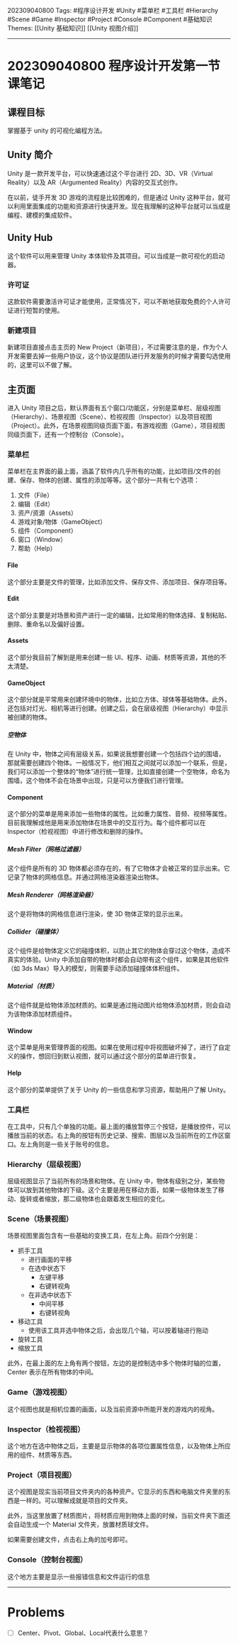 202309040800
Tags: #程序设计开发 #Unity #菜单栏 #工具栏 #Hierarchy #Scene #Game #Inspector #Project #Console #Component #基础知识
Themes: [[Unity 基础知识]] [[Unity 视图介绍]]

--- 
# 202309040800 程序设计开发第一节课笔记

## 课程目标

掌握基于 unity 的可视化编程方法。

## Unity 简介

Unity 是一款开发平台，可以快速通过这个平台进行 2D、3D、VR（Virtual Reality）以及 AR（Argumented Reality）内容的交互式创作。

在以前，徒手开发 3D 游戏的流程是比较困难的，但是通过 Unity 这种平台，就可以利用里面集成的功能和资源进行快速开发。现在我理解的这种平台就可以当成是编程、建模的集成软件。


## Unity Hub

这个软件可以用来管理 Unity 本体软件及其项目。可以当成是一款可视化的启动器。

### 许可证

这款软件需要激活许可证才能使用，正常情况下，可以不断地获取免费的个人许可证进行短暂的使用。

### 新建项目

新建项目直接点击主页的 New Project（新项目），不过需要注意的是，作为个人开发需要去掉一些用户协议，这个协议是团队进行开发服务的时候才需要勾选使用的，这里可以不做了解。

## 主页面

进入 Unity 项目之后，默认界面有五个窗口/功能区，分别是菜单栏、层级视图（Hierarchy）、场景视图（Scene）、检视视图（Inspector）以及项目视图（Project）。此外，在场景视图同级页面下面，有游戏视图（Game），项目视图同级页面下，还有一个控制台（Console）。

### 菜单栏

菜单栏在主界面的最上面，涵盖了软件内几乎所有的功能，比如项目/文件的创建、保存、物体的创建、属性的添加等等。这个部分一共有七个选项：

1. 文件（File）
2. 编辑（Edit）
3. 资产/资源（Assets）
4. 游戏对象/物体（GameObject）
5. 组件（Component）
6. 窗口（Window）
7. 帮助（Help）

#### File

这个部分主要是文件的管理，比如添加文件、保存文件、添加项目、保存项目等。

#### Edit

这个部分主要是对场景和资产进行一定的编辑，比如常用的物体选择、复制粘贴、删除、重命名以及偏好设置。

#### Assets

这个部分我目前了解到是用来创建一些 UI、程序、动画、材质等资源，其他的不太清楚。

#### GameObject

这个部分就是平常用来创建环境中的物体，比如立方体、球体等基础物体。此外，还包括对灯光、相机等进行创建。创建之后，会在层级视图（Hierarchy）中显示被创建的物体。

##### 空物体

在 Unity 中，物体之间有层级关系，如果说我想要创建一个包括四个边的围墙，那就需要创建四个物体。一般情况下，他们相互之间就可以添加一个联系，但是，我们可以添加一个整体的“物体”进行统一管理，比如直接创建一个空物体，命名为围墙，这个物体不会在场景中出现，只是可以方便我们进行管理。

#### Component

这个部分的菜单是用来添加一些物体的属性。比如重力属性、音频、视频等属性。目前我理解成他是用来添加物体在场景中的交互行为。每个组件都可以在 Inspector（检视视图）中进行修改和删除的操作。

##### Mesh Filter（网格过滤器）

这个组件是所有的 3D 物体都必须存在的，有了它物体才会被正常的显示出来。它记录了物体的网格信息。并通过网格渲染器渲染出物体。

##### Mesh Renderer（网格渲染器）

这个是将物体的网格信息进行渲染，使 3D 物体正常的显示出来。

##### Collider（碰撞体）

这个组件是给物体定义它的碰撞体积，以防止其它的物体会穿过这个物体，造成不真实的体验。Unity 中添加自带的物体时都会自动带有这个组件，如果是其他软件（如 3ds Max）导入的模型，则需要手动添加碰撞体体积组件。

##### Material（材质）

这个组件就是给物体添加材质的。如果是通过拖动图片给物体添加材质，则会自动为该物体添加材质组件。

#### Window

这个菜单是用来管理界面的视图。如果在使用过程中将视图破坏掉了，进行了自定义的操作，想回归到默认视图，就可以通过这个部分的菜单进行恢复。

#### Help

这个部分的菜单提供了关于 Unity 的一些信息和学习资源，帮助用户了解 Unity。

### 工具栏

在工具中，只有几个单独的功能。最上面的播放暂停三个按钮，是播放控件，可以播放当前的状态。右上角的按钮有历史记录、搜索、图层以及当前所在的工作区窗口。左上角则是一些关于账号的信息。

### Hierarchy（层级视图）

层级视图显示了当前所有的场景和物体。在 Unity 中，物体有级别之分，某些物体可以放到其他物体的下级。这个主要是用在移动方面，如果一级物体发生了移动、旋转或者缩放，那二级物体也会跟着发生相应的变化。

### Scene（场景视图）

场景视图里面包含有一些基础的变换工具，在左上角。前四个分别是：

- 抓手工具
	- 进行画面的平移
	- 在选中状态下
		- 左键平移
		- 右键转视角
	- 在非选中状态下
		- 中间平移
		- 右键转视角
- 移动工具
	- 使用该工具并选中物体之后，会出现几个轴，可以按着轴进行拖动
- 旋转工具
- 缩放工具

此外，在最上面的左上角有两个按钮，左边的是控制选中多个物体时轴的位置，Center 表示在所有物体的中间。
### Game（游戏视图）

这个视图也就是相机位置的画面，以及当前资源中所能开发的游戏内的视角。

### Inspector（检视视图）

这个地方在选中物体之后，主要是显示物体的各项位置属性信息，以及物体上所应用的组件、材质等东西。

### Project（项目视图）

这个视图是现实当前项目文件夹内的各种资产。它显示的东西和电脑文件夹里的东西是一样的。可以理解成就是项目的文件夹。

此外，当这里放置了材质图片，将材质应用到物体上面的时候，当前文件夹下面还会自动生成一个 Material 文件夹，放置材质球文件。

如果需要创建文件，点击右上角的加号即可。

### Console（控制台视图）

这个地方主要是显示一些报错信息和文件运行的信息

---
# Problems

- [ ] Center、Pivot、Global、Local代表什么意思？